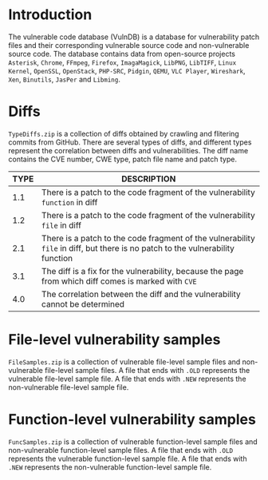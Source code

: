 # Introduction
The vulnerable code database (VulnDB) is a database for vulnerability patch files and their corresponding vulnerable source code and non-vulnerable source code. The database contains data from open-source projects `Asterisk`, `Chrome`, `FFmpeg`, `Firefox`, `ImagaMagick`, `LibPNG`, `LibTIFF`, `Linux Kernel`, `OpenSSL`, `OpenStack`, `PHP-SRC`, `Pidgin`, `QEMU`, `VLC Player`, `Wireshark`, `Xen`, `Binutils`, `JasPer` and `Libming`.

# Diffs
`TypeDiffs.zip` is a collection of diffs obtained by crawling and flitering commits from GitHub. There are several types of diffs, and different types represent the correlation between diffs and vulnerabilities. The diff name contains the CVE number, CWE type, patch file name and patch type.


| TYPE                 | DESCRIPTION                                                            |
|----------------------|-------------------------------------------------------------------------|
| 1.1             | There is a patch to the code fragment of the vulnerability `function` in diff   |
| 1.2             | There is a patch to the code fragment of the vulnerability `file` in diff  |
| 2.1             | There is a patch to the code fragment of the vulnerability `file` in diff, but there is no patch to the vulnerability function  |
| 3.1             | The diff is a fix for the vulnerability, because the page from which diff comes is marked with `CVE` |
| 4.0             | The correlation between the diff and the vulnerability cannot be determined |


# File-level vulnerability samples
`FileSamples.zip` is a collection of vulnerable file-level sample files and non-vulnerable file-level sample files. A file that ends with `.OLD` represents the vulnerable file-level sample file. A file that ends with `.NEW` represents the non-vulnerable file-level sample file.

# Function-level vulnerability samples
`FuncSamples.zip` is a collection of vulnerable function-level sample files and non-vulnerable function-level sample files. A file that ends with `.OLD` represents the vulnerable function-level sample file. A file that ends with `.NEW` represents the non-vulnerable function-level sample file.

